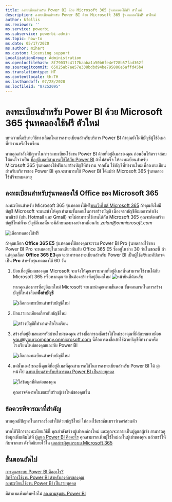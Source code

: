 ```yaml
---
title: ลงทะเบียนสำหรับ Power BI ด้วย Microsoft 365 รุ่นทดลองใช้ฟรี ตัวใหม่
description: ลงทะเบียนสำหรับ Power BI ด้วย Microsoft 365 รุ่นทดลองใช้ฟรี ตัวใหม่
author: kfollis
ms.reviewer: ''
ms.service: powerbi
ms.subservice: powerbi-admin
ms.topic: how-to
ms.date: 05/17/2020
ms.author: mihart
ms.custom: licensing support
LocalizationGroup: Administration
ms.openlocfilehash: 8f79037c4117baaba1a50b6fe4e728b57fad362f
ms.sourcegitcommit: 65025ab7ae57e338bdbd94be795886e5affd45b4
ms.translationtype: HT
ms.contentlocale: th-TH
ms.lasthandoff: 07/28/2020
ms.locfileid: "87252095"
---
```

# <a name="signing-up-for-power-bi-with-a-new-microsoft-365-trial"></a>ลงทะเบียนสำหรับ Power BI ด้วย Microsoft 365 รุ่นทดลองใช้ฟรี ตัวใหม่

บทความนี้อธิบายวิธีทางเลือกในการลงทะเบียนสำหรับบริการ Power BI ถ้าคุณยังไม่มีบัญชีผู้ใช้อีเมลที่ทำงานหรือโรงเรียน

หากคุณกำลังมีปัญหาในการลงทะเบียนใช้งาน Power BI ด้วยที่อยู่อีเมลของคุณ ก่อนอื่นให้ตรวจสอบให้แน่ใจว่าเป็น [ที่อยู่อีเมลที่สามารถใช้ได้กับ Power BI](../fundamentals/service-self-service-signup-for-power-bi.md#supported-email-addresses) ถ้าไม่สำเร็จ ให้ลงทะเบียนสำหรับ Microsoft 365 รุ่นทดลองใช้ฟรีและสร้างบัญชีที่ทำงาน จากนั้น ใช้บัญชีที่ทำงานใหม่เพื่อลงทะเบียนสำหรับบริการของ Power BI คุณจะสามารถใช้ Power BI ได้แม้ว่า Microsoft 365 รุ่นทดลองใช้ฟรีจะหมดอายุ

## <a name="sign-up-for-a-microsoft-365-trial-of-office"></a>ลงทะเบียนสำหรับรุ่นทดลองใช้ Office ของ Microsoft 365

ลงทะเบียนสำหรับ Microsoft 365 รุ่นทดลองใช้ฟรี[บนเว็บไซต์ Microsoft 365](https://www.microsoft.com/microsoft-365/business/compare-more-office-365-for-business-plans) ถ้าคุณยังไม่มีบัญชี Microsoft จะแนะนำให้คุณทำตามขั้นตอนในการสร้างบัญชี เนื่องจากบัญชีอีเมลการค้าเชิงพาณิชย์ (เช่น Hotmail และ Gmail) จะไม่สามารถใช้งานได้กับ Microsoft 365 คุณจะต้องสร้างบัญชีใหม่ที่จะ  บัญชีอีเมลนั้นจะมีลักษณะบางอย่างเหมือนกับ *zalan\@onmicrosoft.com*

![เลือกทดลองใช้ฟรี](media/service-admin-signing-up-for-power-bi-with-a-new-office-365-trial/power-bi-try-free.png)

ถ้าคุณเลือก **Office 365 E5** รุ่นทดลองใช้ของคุณจะรวม Power BI Pro รุ่นทดลองใช้ของ Power BI Pro จะหมดอายุในเวลาเดียวกันกับ Office 365 E5 ซึ่งอยู่ในช่วง 30 วันในขณะนี้ ถ้าแต่คุณเลือก **Office 365 E3**คุณจะสามารถลงทะเบียนสำหรับ Power BI เป็นผู้ใช้*ฟรี*และอัปเกรดเป็น **Pro** สำหรับรุ่นทดลองใช้ 60 วัน 

1. ป้อนที่อยู่อีเมลของคุณ Microsoft จะแจ้งให้คุณทราบหากที่อยู่อีเมลนั้นสามารถใช้งานได้กับ Microsoft 365 หรือหากคุณจำเป็นต้องสร้างที่อยู่อีเมลใหม่  ![หน้ายินดีต้อนรับ](media/service-admin-signing-up-for-power-bi-with-a-new-office-365-trial/power-bi-setup.png)

    หากคุณต้องการที่อยู่อีเมลใหม่ Microsoft จะแนะนำคุณตามขั้นตอน ขั้นตอนแรกในการสร้างบัญชีใหม่ เลือก**ตั้งค่าบัญชี**

    ![เลือกลงทะเบียนสำหรับบัญชีใหม่](media/service-admin-signing-up-for-power-bi-with-a-new-office-365-trial/power-bi-email.png)

2. ป้อนรายละเอียดเกี่ยวกับบัญชีใหม่

    ![สร้างบัญชีที่ทำงานหรือโรงเรียน](media/service-admin-signing-up-for-power-bi-with-a-new-office-365-trial/power-bi-enter-info.png)

3. สร้างที่อยู่อีเมลและรหัสผ่านใหม่ของคุณ สร้างชื่อการลงชื่อเข้าใช้ใหม่ของคุณที่มีลักษณะเหมือน you@yourcompany.onmicrosoft.com นี่คือการลงชื่อเข้าใช้ด้วยบัญชีที่ทำงานหรือโรงเรียนใหม่ของคุณและกับ Power BI

    ![เลือกลงทะเบียนสำหรับบัญชีใหม่](media/service-admin-signing-up-for-power-bi-with-a-new-office-365-trial/power-bi-create-account.png)

4. แค่นั้นเอง!  ขณะนี้คุณมีที่อยู่อีเมลที่คุณสามารถใช้ในการลงทะเบียนสำหรับ Power BI ได้ มุ่งหน้าไป [ลงทะเบียนสำหรับบริการของ Power BI เป็นรายบุคคล](../service-self-service-signup-for-power-bi.md)

     ![ใส่ข้อมูลที่ติดต่อของคุณ](media/service-admin-signing-up-for-power-bi-with-a-new-office-365-trial/power-bi-thank.png)

    คุณอาจต้องรอในขณะที่สร้างผู้เช่าใหม่ของคุณขึ้น

## <a name="important-considerations"></a>ข้อควรพิจารณาที่สำคัญ

หากคุณมีปัญหาในการลงชื่อเข้าใช้ด้วยบัญชีใหม่ ให้ลองใช้เซสชันเบราว์เซอร์ส่วนตัว

หากใช้วิธีการลงทะเบียนวิธีนี้ คุณกำลังสร้างผู้เช่าองค์กรใหม่ และคุณจะกลายเป็นผู้ดูแลผู้เช่า สามารถดูข้อมูลเพิ่มเติมได้ที่ [ผู้ดูแล Power BI คืออะไร](service-admin-administering-power-bi-in-your-organization.md) คุณสามารถเพิ่มผู้ใช้ใหม่ลงในผู้เช่าของคุณ แล้วแชร์ให้กับพวกเขา ดังที่อธิบายไว้ใน [เอกสารผู้ดูแลระบบ Microsoft 365](https://support.office.com/article/Add-users-individually-to-Office-365---Admin-Help-1970f7d6-03b5-442f-b385-5880b9c256ec)

## <a name="next-steps"></a>ขั้นตอนถัดไป

[การดูแลระบบ Power BI คืออะไร?](service-admin-administering-power-bi-in-your-organization.md)  
[สิทธิ์การใช้งาน Power BI สำหรับองค์กรของคุณ](service-admin-licensing-organization.md)  
[ลงทะเบียนใช้งาน Power BI เป็นรายบุคคล](../fundamentals/service-self-service-signup-for-power-bi.md)

มีคำถามเพิ่มเติมหรือไม่ [ลองถามชุมชน Power BI](https://community.powerbi.com/)
